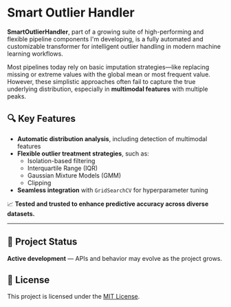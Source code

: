# Smart Outlier Handler

**SmartOutlierHandler**, part of a growing suite of high-performing and flexible pipeline components I'm developing, is a fully automated and customizable transformer for intelligent outlier handling in modern machine learning workflows.

Most pipelines today rely on basic imputation strategies—like replacing missing or extreme values with the global mean or most frequent value. However, these simplistic approaches often fail to capture the true underlying distribution, especially in **multimodal features** with multiple peaks.

## 🔍 Key Features

- **Automatic distribution analysis**, including detection of multimodal features
- **Flexible outlier treatment strategies**, such as:
  - Isolation-based filtering
  - Interquartile Range (IQR)
  - Gaussian Mixture Models (GMM)
  - Clipping
- **Seamless integration** with `GridSearchCV` for hyperparameter tuning

📈 **Tested and trusted to enhance predictive accuracy across diverse datasets.**

---

## 🚧 Project Status

**Active development** — APIs and behavior may evolve as the project grows.

## 📝 License

This project is licensed under the [MIT License](LICENSE).
